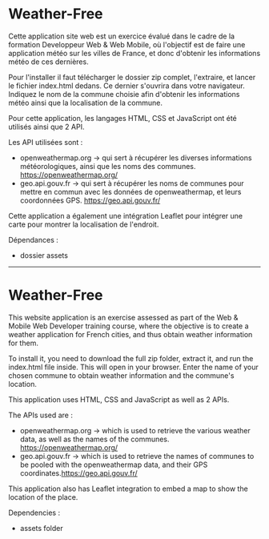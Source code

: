 # Weather-Free


Cette application site web est un exercice évalué dans le cadre de la formation Developpeur Web & Web Mobile,
où l'objectif est de faire une application météo sur les villes de France, et donc d'obtenir les informations météo de ces dernières.

Pour l'installer il faut télécharger le dossier zip complet, l'extraire, et lancer le fichier index.html dedans.
Ce dernier s'ouvrira dans votre navigateur. Indiquez le nom de la commune choisie afin d'obtenir les informations météo ainsi que la localisation de la commune.

Pour cette application, les langages HTML, CSS et JavaScript ont été utilisés ainsi que 2 API.

Les API utilisées sont :
- openweathermap.org -> qui sert à récupérer les diverses informations météorologiques, ainsi que les noms des communes. https://openweathermap.org/
- geo.api.gouv.fr -> qui sert à récupérer les noms de communes pour mettre en commun avec les données de openweathermap, et leurs coordonnées GPS. https://geo.api.gouv.fr/

Cette application a également une intégration Leaflet pour intégrer une carte pour montrer la localisation de l'endroit.

Dépendances :
- dossier assets

---------------------------------------------------------------------------------------------------------------

# Weather-Free


This website application is an exercise assessed as part of the Web & Mobile Web Developer training course,
where the objective is to create a weather application for French cities, and thus obtain weather information for them.

To install it, you need to download the full zip folder, extract it, and run the index.html file inside.
This will open in your browser. Enter the name of your chosen commune to obtain weather information and the commune's location.

This application uses HTML, CSS and JavaScript as well as 2 APIs.

The APIs used are :
- openweathermap.org -> which is used to retrieve the various weather data, as well as the names of the communes. https://openweathermap.org/
- geo.api.gouv.fr -> which is used to retrieve the names of communes to be pooled with the openweathermap data, and their GPS coordinates.https://geo.api.gouv.fr/

This application also has Leaflet integration to embed a map to show the location of the place.

Dependencies :
- assets folder
